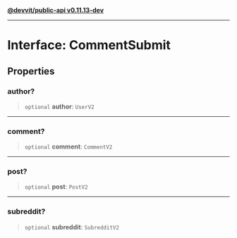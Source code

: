 [**@devvit/public-api v0.11.13-dev**](../../../../README.md)

---

# Interface: CommentSubmit

## Properties

<a id="author"></a>

### author?

> `optional` **author**: `UserV2`

---

<a id="comment"></a>

### comment?

> `optional` **comment**: `CommentV2`

---

<a id="post"></a>

### post?

> `optional` **post**: `PostV2`

---

<a id="subreddit"></a>

### subreddit?

> `optional` **subreddit**: `SubredditV2`
